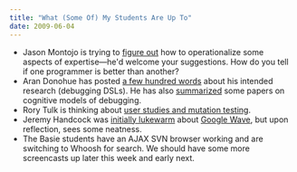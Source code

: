 ```yaml
---
title: "What (Some Of) My Students Are Up To"
date: 2009-06-04
---
```

<ul>
  <li>Jason Montojo is trying to <a href="http://www.jaysnothere.com/blog/?p=71">figure out</a> how to operationalize some aspects of expertise—he'd welcome your suggestions.  How do you tell if one programmer is better than another?</li>
  <li>Aran Donohue has posted <a href="http://littlecomputerscientist.wordpress.com/2009/06/02/draft-thesis-abstract-and-introduction/">a few hundred words</a> about his intended research (debugging DSLs). He has also <a href="http://littlecomputerscientist.wordpress.com/2009/06/02/notes-on-some-cognitive-models-of-debugging/">summarized</a> some papers on cognitive models of debugging.</li>
  <li>Rory Tulk is thinking about <a href="http://rorytulk.blogspot.com/2009/06/user-study-for-mutation-based-testing.html">user studies and mutation testing</a>.</li>
  <li>Jeremy Handcock was <a href="http://aperte.org/2009/06/02/google-wave-and-collaborative-tools/">initially lukewarm</a> about <a href="http://wave.google.com/">Google Wave</a>, but upon reflection, sees some neatness.</li>
  <li>The Basie students have an AJAX SVN browser working and are switching to Whoosh for search. We should have some more screencasts up later this week and early next.</li>
</ul>
